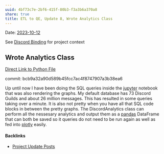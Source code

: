 ```yaml
---
uuid: 4bf73c7e-2bf6-415f-80b3-f3a3b6a370a8
share: true
title: ETL to QE, Update 8, Wrote Analytics Class
---
```

Date: [2023-10-12](/2023-10-12)

See [Discord Binding](/1c376bfd-75ef-4c0d-9e23-3680653de55f) for project context

## Wrote Analytics Class

[Direct Link to Python File](https://github.com/dentropy/discord-export-to-sql/blob/main/DiscordAnalytics.py)

commit: bcb9a32a90d589b45fcc7ac4f8747907a3b38ea6

Up until now I have been doing the SQL queries inside the [jupyter](/14b19809-58b0-44c8-a719-c50badebb08c) notebook that was also rendering the graphs. My default database has 73 Discord Guilds and about 26 million messages. This has resulted in some queries taking over a minute. It is also not pretty when you have all that SQL code blocks in between the pretty graphs. The DiscordAnalytics class can perform all the nessesary analytics and output them as a [pandas](/7326b865-6598-4839-bafa-4af8174b0b27) DataFrame that can both be saved so it queries do not need to be run again as well as fed into [plotly](/plotly) easily.



#### Backlinks

* [Project Update Posts](/4c45797f-8d43-4277-a5c1-de8df9aa7876)